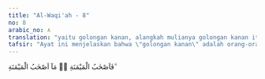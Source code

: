 ```yaml
---
title: "Al-Waqi'ah - 8"
no: 8
arabic_no: ٨
translation: "yaitu golongan kanan, alangkah mulianya golongan kanan itu,"
tafsir: "Ayat ini menjelaskan bahwa \"golongan kanan\" adalah orang-orang yang menerima buku-buku catatan amal mereka dengan tangan kanan yang menunjukkan bahwa mereka adalah penghuni surga. Tentulah keadaan mereka sangat baik dan sangat menyenangkan. \"golongan kiri\" ialah orang-orang yang menerima buku catatan amal mereka dengan tangan kiri yang menunjukkan bahwa mereka adalah penghuni neraka dan akan mendapat siksaan serta hukuman yang sangat menyedihkan. Berkenaan dengan ayat ini Mu'adh bin Jabal meriwayatkan: Nabi Muhammad saw tatkala membaca ayat di atas, beliau menggenggam tangannya seraya berkata, \"Ini (yang digenggam dengan tangan kanan beliau) adalah ahli surga dan tidak perlu aku memperhatikan, dan (yang digenggam dengan tangan kiri beliau) ini adalah ahli neraka dan tidak perlu aku mempedulikannya.\" (Riwayat Ahmad dari Mu'adh bin Jabal)"
---
```


فَاَصْحٰبُ الْمَيْمَنَةِ ەۙ مَآ اَصْحٰبُ الْمَيْمَنَةِ ۗ
